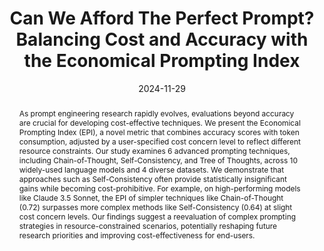 ---
title: 'Can We Afford The Perfect Prompt? Balancing Cost and Accuracy with the Economical Prompting Index'
authors:
- Tyler McDonald
- Anthony Colosimo
- Yifeng Li
- Ali Emami
date: '2024-11-29'
publishDate: '2024-11-29T00:00:00Z'
publication_types:
- '1'
abstract: 'As prompt engineering research rapidly evolves, evaluations beyond accuracy are crucial for developing cost-effective techniques. We present the Economical Prompting Index (EPI), a novel metric that combines accuracy scores with token consumption, adjusted by a user-specified cost concern level to reflect different resource constraints. Our study examines 6 advanced prompting techniques, including Chain-of-Thought, Self-Consistency, and Tree of Thoughts, across 10 widely-used language models and 4 diverse datasets. We demonstrate that approaches such as Self-Consistency often provide statistically insignificant gains while becoming cost-prohibitive. For example, on high-performing models like Claude 3.5 Sonnet, the EPI of simpler techniques like Chain-of-Thought (0.72) surpasses more complex methods like Self-Consistency (0.64) at slight cost concern levels. Our findings suggest a reevaluation of complex prompting strategies in resource-constrained scenarios, potentially reshaping future research priorities and improving cost-effectiveness for end-users.'
publication: '*The 31st International Conference on Computational Linguistics **(COLING 2025, Oral Presentation)***'
#publication_short: 'COLING 2025'
links:
- name: ACL Anthology
  url: https://aclanthology.org/2025.coling-main.471/
- name: ArXiv
  url: https://arxiv.org/abs/2412.01690
- name: Code
  url: https://github.com/tm21cy/EconomicalPromptingIndex
---